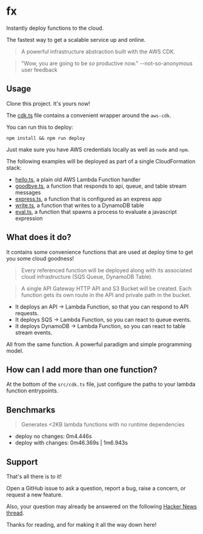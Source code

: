 # fx

Instantly deploy functions to the cloud.

The fastest way to get a scalable service up and online.

> A powerful infrastructure abstraction built with the AWS CDK.

> "Wow, you are going to be *so* productive now."
> --not-so-anonymous user feedback

## Usage

Clone this project. It's yours now! 

The [cdk.ts](./src/cdk.ts) file contains a convenient wrapper around the `aws-cdk`.

You can run this to deploy:

```shell
npm install && npm run deploy
```

Just make sure you have AWS credentials locally as well as `node` and `npm`.

The following examples will be deployed as part of a single CloudFormation stack:

- [hello.ts](./src/examples/hello.ts), a plain old AWS Lambda Function handler
- [goodbye.ts](./src/examples/goodbye.ts), a function that responds to api, queue, and table stream messages
- [express.ts](./src/examples/express.ts), a function that is configured as an express app
- [write.ts](./src/examples/write.ts), a function that writes to a DynamoDB table
- [eval.ts](./src/examples/eval.ts), a function that spawns a process to evaluate a javascript expression

## What does it do?

It contains some convenience functions that are used at deploy time to get
you some cloud goodness!

> Every referenced function will be deployed
> along with its associated cloud infrastructure
> (SQS Queue, DynamoDB Table).

> A single API Gateway HTTP API and S3 Bucket
> will be created. Each function gets its own
> route in the API and private path in the bucket.

- It deploys an API -> Lambda Function, so that you can respond to API requests.
- It deploys SQS -> Lambda Function, so you can react to queue events.
- It deploys DynamoDB -> Lambda Function, so you can react to table stream events.

All from the same function. A powerful paradigm and simple programming model.

## How can I add more than one function?

At the bottom of the `src/cdk.ts` file, just configure the paths to your lambda function entrypoints.

## Benchmarks

> Generates <2KB lambda functions with no runtime dependencies

- deploy no changes: 0m4.446s
- deploy with changes: 0m46.369s | 1m6.943s

## Support

That's all there is to it!

Open a GitHub issue to ask a question, report a bug, raise a concern, or request a new feature.

Also, your question may already be answered on the following [Hacker News thread](https://news.ycombinator.com/item?id=25236969).

Thanks for reading, and for making it all the way down here!
